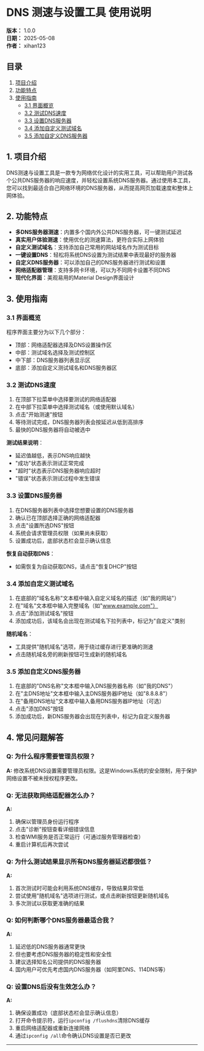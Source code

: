 ﻿# DNS 测速与设置工具 使用说明

**版本：** 1.0.0  
**日期：** 2025-05-08  
**作者：** xihan123

## 目录

1. [项目介绍](#1-项目介绍)
2. [功能特点](#2-功能特点)
3. [使用指南](#3-使用指南)
    - [3.1 界面概览](#31-界面概览)
    - [3.2 测试DNS速度](#32-测试dns速度)
    - [3.3 设置DNS服务器](#33-设置dns服务器)
    - [3.4 添加自定义测试域名](#34-添加自定义测试域名)
    - [3.5 添加自定义DNS服务器](#35-添加自定义dns服务器)

## 1. 项目介绍

DNS测速与设置工具是一款专为网络优化设计的实用工具，可以帮助用户测试各个公共DNS服务器的响应速度，并轻松设置系统DNS服务器。通过使用本工具，您可以找到最适合自己网络环境的DNS服务器，从而提高网页加载速度和整体上网体验。

## 2. 功能特点

- **多DNS服务器测速**：内置多个国内外公共DNS服务器，可一键测试延迟
- **真实用户体验测速**：使用优化的测速算法，更符合实际上网体验
- **自定义测试域名**：支持添加自己常用的网站域名作为测试目标
- **一键设置DNS**：轻松将系统DNS设置为测试结果中表现最好的服务器
- **自定义DNS服务器**：可以添加自己的DNS服务器进行测试和设置
- **网络适配器管理**：支持多网卡环境，可以为不同网卡设置不同DNS
- **现代化界面**：美观易用的Material Design界面设计

## 3. 使用指南

### 3.1 界面概览

程序界面主要分为以下几个部分：

- 顶部：网络适配器选择及DNS设置操作区
- 中部：测试域名选择及测试控制区
- 中下部：DNS服务器列表显示区
- 底部：添加自定义测试域名和DNS服务器区

### 3.2 测试DNS速度

1. 在顶部下拉菜单中选择要测试的网络适配器
2. 在中部下拉菜单中选择测试域名（或使用默认域名）
3. 点击"开始测速"按钮
4. 等待测试完成，DNS服务器列表会按延迟从低到高排序
5. 最快的DNS服务器将自动被选中

**测试结果说明**：

- 延迟值越低，表示DNS响应越快
- "成功"状态表示测试正常完成
- "超时"状态表示DNS服务器响应超时
- "错误"状态表示测试过程中发生错误

### 3.3 设置DNS服务器

1. 在DNS服务器列表中选择您想要设置的DNS服务器
2. 确认已在顶部选择正确的网络适配器
3. 点击"设置所选DNS"按钮
4. 系统会请求管理员权限（如果尚未获取）
5. 设置成功后，底部状态栏会显示确认信息

**恢复自动获取DNS**：

- 如需恢复为自动获取DNS，请点击"恢复DHCP"按钮

### 3.4 添加自定义测试域名

1. 在底部的"域名名称"文本框中输入自定义域名的描述（如"我的网站"）
2. 在"域名"文本框中输入完整域名（如"www.example.com"）
3. 点击"添加测试域名"按钮
4. 添加成功后，该域名会出现在测试域名下拉列表中，标记为"自定义"类别

**随机域名**：

- 工具提供"随机域名"选项，用于绕过缓存进行更准确的测速
- 点击随机域名旁的刷新按钮可生成新的随机域名

### 3.5 添加自定义DNS服务器

1. 在底部的"DNS名称"文本框中输入DNS服务器名称（如"我的DNS"）
2. 在"主DNS地址"文本框中输入主DNS服务器IP地址（如"8.8.8.8"）
3. 在"备用DNS地址"文本框中输入备用DNS服务器IP地址（可选）
4. 点击"添加DNS"按钮
5. 添加成功后，新DNS服务器会出现在列表中，标记为自定义服务器

## 4. 常见问题解答

### Q: 为什么程序需要管理员权限？

**A:** 修改系统DNS设置需要管理员权限。这是Windows系统的安全限制，用于保护网络设置不被未授权程序更改。

### Q: 无法获取网络适配器怎么办？

**A:**

1. 确保以管理员身份运行程序
2. 点击"诊断"按钮查看详细错误信息
3. 检查WMI服务是否正常运行（可通过服务管理器检查）
4. 重启计算机后再次尝试

### Q: 为什么测试结果显示所有DNS服务器延迟都很低？

**A:**

1. 首次测试时可能会利用系统DNS缓存，导致结果异常低
2. 尝试使用"随机域名"选项进行测试，或点击刷新按钮更新随机域名
3. 多次测试以获取更准确的结果

### Q: 如何判断哪个DNS服务器最适合我？

**A:**

1. 延迟低的DNS服务器通常更快
2. 但也要考虑DNS服务器的稳定性和安全性
3. 建议选择知名公司提供的DNS服务器
4. 国内用户可优先考虑国内DNS服务器（如阿里DNS、114DNS等）

### Q: 设置DNS后没有生效怎么办？

**A:**

1. 确保设置成功（底部状态栏会显示确认信息）
2. 打开命令提示符，运行`ipconfig /flushdns`清除DNS缓存
3. 重启网络适配器或重新连接网络
4. 通过`ipconfig /all`命令确认DNS设置是否已更改

---
